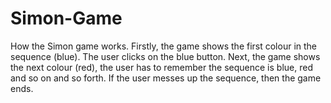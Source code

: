 # Simon-Game
How the Simon game works.  Firstly, the game shows the first colour in the sequence (blue). The user clicks on the blue button.  Next, the game shows the next colour (red), the user has to remember the sequence is blue, red and so on and so forth.  If the user messes up the sequence, then the game ends.
